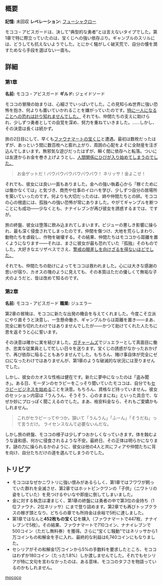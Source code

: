 <!-- title: モココ・アビスガード -->

<!-- quote: 犯人じゃないよ、モココだよ！ -->

<!-- chapters: -1 -->

<!-- images: (モココ 第1章プロフィール), (フワワと共に戦うモココ), (モココ 第2章プロフィール), (第2章エンディングでフィアに背を向けるモココ) -->

<!-- model: false -->

## 概要

**記憶:** 未回収
**レベレーション:** [フューシャクロー](#entry:fuchsia-claws-entry)

モココ・アビスガードは、決して“典型的な勇者”とは言えないタイプでした。第1章で特に際立っていたのは、宝くじへの強い依存ぶり。ギャンブルのスリルには、どうしても抗えないようでした。とにかく騒がしく破天荒で、自分の懐を潤すためなら手段を選ばない一面も。

## 詳細

### 第1章

**名前:** モココ・アビスガード
**ギルド:** ジェイドソード

モココの冒険の始まりは、心細さでいっぱいでした。この見知らぬ世界に強い恐怖を抱き、何よりも置いていかれることを嫌がっていたのです。[特に一人になることへの恐れは計り知れませんでした。](https://www.youtube.com/live/OSjlqA0FS9Q?feature=shared&t=4128) それでも、仲間たちの支えに助けられ、少しずつ勇者としての自覚を深め、努力を重ねていきました。……しかし、その決意は長くは続かず。

旅の2日目にして、早くも[ファウナマートの宝くじ](#entry:faunamart-entry)と遭遇。最初は数枚だったはずが、あっという間に数百枚へと膨れ上がり、周囲の心配をよそに全財産を注ぎ込んでしまいます。無邪気な遊びだったはずが、瞬く間に依存へと転落。ついには友達からお金を巻き上げようとし、[人間関係にひびが入り始めてしまうのでした。](#entry:lottery-fiasco-entry)

> お金ゲットだ！バウバウバウバウバウバウ！
> ネリッサ！金よこせ！

それでも、彼女には良い一面もありました。金への強い執着心から「稼ぐためには働かなくては」と気づき、商売や仕事のイロハを学び、少しずつ自分の居場所を築いていったのです。何よりも大切だったのは、姉や仲間たちとの絆。モココの心の根底には、孤独への強い恐怖が常にありました。やがてギャンブルを断つことにも成功――少なくとも、ナナイレブンが再び彼女を誘惑するまでは、ですが。

旅の終盤、彼女は堕落に飲み込まれてしまいます。ビジューの悪しき影響に操られ、最も深く侵食されてしまったのです。仲間を傷つけ、大地を荒らしまわり、動物たちを虐殺し、作物を破壊する。その結果、仲間たちはモココから距離を置くようになります――それは、まさに彼女が最も恐れていた『孤独』そのものでした。大好きなエリザベスでさえ、[警戒の眼差しを向けざるを得ないほどでした。](https://www.youtube.com/live/6TXwZjXEoxk?si=N5N4vgyOALXs9db&t=1610)

それでも、仲間たちの助けによってモココは救われました。心には大きな感謝の思いが宿り、カオスの塊のように見えても、その本質はただの優しくて無垢な子犬のようだと、皆は改めて知るのです。

### 第2章

**名前:** モココ・アビスガード
**職業:** ジュエラー

第2章の冒険は、モココに新たな出発の機会を与えてくれました。今度こそ立派にやり直そうと決意し、一生懸命働き、ギャンブルからは距離を置き――まあ、完全に断ち切れたわけではありませんでしたが――かつて助けてくれた人たちに恩を返そうと心に誓います。

その決意は確かに実を結びました。[ガチャームズ](#entry:raora-entry)でジュエラーとして真面目に働き、忠実な従業員として忙しい日々を送ります。宝くじの誘惑がなかったおかげで、再び依存に陥ることもありませんでした。もちろん、賭け事自体が完全にゼロになったわけではありませんが、第1章のような破滅的な状況には至りませんでした。

しかし、彼女のカオスな性格は健在です。新たに夢中になったのは「盗み聞き」。ある日、モーダンのセラピーをこっそり聞いていたモココは、自分でも[セラピービジネスを始める](https://www.youtube.com/live/T2StVW1kSxw?si=-ZizHO6g5xCSHEr9&t=9493)ことを決意。もちろん、資格など持っていません。彼女のセッション内容は「うんうん、そうそう、心のままにね」といった具合で、なぜか妙にプロっぽく聞こえるのでした。まあ、格安料金なら、それもご愛嬌かもしれません。

> これがセラピーってやつか。頷いて「うんうん」「ふーん」「そうだね」って言うだけ。
> ライセンスなんて必要ないんだな。

しかし旅の終盤、モココの様子は少しずつおかしくなっていきます。体を蝕むような違和感、何かに侵食されるような不安。最終日、その正体は明らかになります。謎の力に操られるかのように、彼女は他の4人と共にフィアや仲間たちに背を向け、自分たちだけの道を選んでしまうのでした。

## トリビア

- モココはなぜかニワトリに強い恨みがあるらしく、第1章ではフワワが飼っていた群れを全滅させ、第2章ではホットピンクワンの「子供」（ニワトリの姿をしていた）を見つけるやいなや即座に倒してしまいました。
- 金に対する執念は凄まじく、第1章の終盤には勇者の中で第3位の金持ち（1位ファウナ、2位ネリッサ）にまで登り詰めます。第2章でも再びトップクラスの稼ぎ頭となり、どちらの章でも所持金は余裕で5桁に達しました。
- 第1章ではなんと**452枚もの宝くじ**を購入（ファウナマートで447枚、ナナイレブンで5枚）。その結果、ファウナマートで710コイン、ナナイレブンで500コイン（ただし無料券）を獲得。さらに“宝くじ騒動”ではネリッサから1万コインもの和解金を手に入れ、最終的な利益は6,740コインにもなりました。
- セシリアがその和解金1万コインから5%の手数料を要求したところ、モココはわずか180コイン（たった1.8%）しか渡しませんでした。それでもセシリアが特に文句を言わなかったのは、ある意味、モココのタフさを物語っているのかもしれません。

[mococo](#easter:easter-mococo)